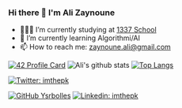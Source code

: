 ### Hi there 👋 I'm Ali Zaynoune

- 👨🏽‍💻 I’m currently studying at  [1337 School](https://1337.ma)
- 🌱 I’m currently learning Algorithmi/AI 
- 📫 How to reach me: zaynoune.ali@gmail.com



[![42 Profile Card](https://1337-readme.vercel.app/api/profile?cursus=42cursus&login=alzaynou)](https://github.com/alizaynoune)
![Ali's github stats](https://github-readme-stats.vercel.app/api?username=alizaynoune&show_icons=true&theme=merko )
[![Top Langs](https://github-readme-stats.vercel.app/api/top-langs/?username=alizaynoune&layout=compact&theme=merko)](https://github.com/alizaynoune/github-readme-stats)


[![Twitter: imthepk](https://img.shields.io/twitter/follow/alizaynoune?style=social)](https://twitter.com/alizaynoune)

[![GitHub Ysrbolles](https://img.shields.io/github/followers/alizaynoune?label=follow&style=social)](https://github.com/alizaynoune)
[![Linkedin: imthepk](https://img.shields.io/badge/-alizaynoune-blue?style=flat-square&logo=Linkedin&logoColor=white&link=https://www.linkedin.com/in/alizaynoune/)](https://www.linkedin.com/in/ali-zaynoune-168905161/)
